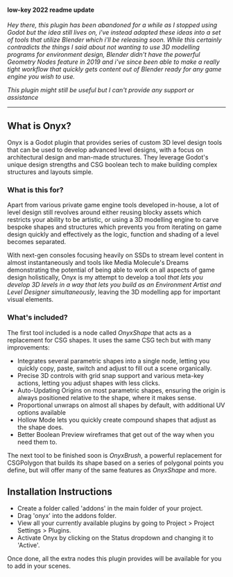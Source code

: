 #### low-key 2022 readme update
*Hey there, this plugin has been abandoned for a while as I stopped using Godot but the idea still lives on, i've instead adapted these ideas into a set of tools that utilize Blender which i'll be releasing soon.  While this certainly contradicts the things I said about not wanting to use 3D modelling programs for environment design, Blender didn't have the powerful Geometry Nodes feature in 2019 and i've since been able to make a really tight workflow that quickly gets content out of Blender ready for any game engine you wish to use.*

*This plugin might still be useful but I can't provide any support or assistance*


----


## What is Onyx?
Onyx is a Godot plugin that provides series of custom 3D level design tools that can be used to develop advanced level designs, with a focus on architectural design and man-made structures.  They leverage Godot's unique design strengths and CSG boolean tech to make building complex structures and layouts simple.

### What is this for?
Apart from various private game engine tools developed in-house, a lot of level design still revolves around either reusing blocky assets which restricts your ability to be artistic, or using a 3D modelling engine to carve bespoke shapes and structures which prevents you from iterating on game design quickly and effectively as the logic, function and shading of a level becomes separated.

With next-gen consoles focusing heavily on SSDs to stream level content in almost instantaneously and tools like Media Molecule's Dreams demonstrating the potential of being able to work on all aspects of game design holistically, Onyx is my attempt to develop a tool *that lets you develop 3D levels in a way that lets you build as an Environment Artist and Level Designer simultaneously*, leaving the 3D modelling app for important visual elements. 


### What's included?
The first tool included is a node called *OnyxShape* that acts as a replacement for CSG shapes.  It uses the same CSG tech but with many improvements:

- Integrates several parametric shapes into a single node, letting you quickly copy, paste, switch and adjust to fill out a scene organically.
- Precise 3D controls with grid snap support and various meta-key actions, letting you adjust shapes with less clicks.
- Auto-Updating Origins on most parametric shapes, ensuring the origin is always positioned relative to the shape, where it makes sense.
- Proportional unwraps on almost all shapes by default, with additional UV options available
- Hollow Mode lets you quickly create compound shapes that adjust as the shape does.
- Better Boolean Preview wireframes that get out of the way when you need them to.


The next tool to be finished soon is *OnyxBrush*, a powerful replacement for CSGPolygon that builds its shape based on a series of polygonal points you define, but will offer many of the same features as *OnyxShape* and more.


## Installation Instructions
- Create a folder called 'addons' in the main folder of your project.
- Drag 'onyx' into the addons folder.
- View all your currently available plugins by going to Project > Project Settings > Plugins.
- Activate Onyx by clicking on the Status dropdown and changing it to 'Active'.

Once done, all the extra nodes this plugin provides will be available for you to add in your scenes.



